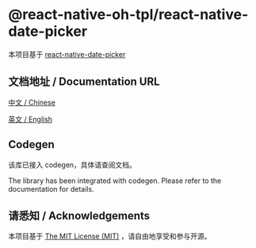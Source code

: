 # @react-native-oh-tpl/react-native-date-picker

本项目基于 [react-native-date-picker](https://github.com/henninghall/react-native-date-picker)

## 文档地址 / Documentation URL 

[中文 / Chinese](https://gitee.com/react-native-oh-library/usage-docs/blob/master/zh-cn/react-native-date-picker.md)

[英文 / English](https://gitee.com/react-native-oh-library/usage-docs/blob/master/zh-en/react-native-date-picker.md)

## Codegen

该库已接入 codegen，具体请查阅文档。

The library has been integrated with codegen. Please refer to the documentation for details.

## 请悉知 / Acknowledgements

本项目基于 [The MIT License (MIT)](https://github.com/henninghall/react-native-date-picker/blob/master/LICENSE) ，请自由地享受和参与开源。